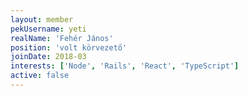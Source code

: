 ```yaml
---
layout: member
pekUsername: yeti
realName: 'Fehér János'
position: 'volt körvezető'
joinDate: 2018-03
interests: ['Node', 'Rails', 'React', 'TypeScript']
active: false
---
```

